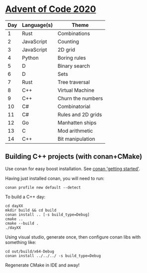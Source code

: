 # [Advent of Code 2020](https://adventofcode.com/2020)

| Day | Language(s) | Theme |
|-----|-------------|-------|
|   1 | Rust        | Combinations |
|   2 | JavaScript  | Counting |
|   3 | JavaScript  | 2D grid |
|   4 | Python      | Boring rules |
|   5 | D           | Binary search |
|   6 | D           | Sets |
|   7 | Rust        | Tree traversal |
|   8 | C++         | Virtual Machine |
|   9 | C++         | Churn the numbers |
|  10 | C#          | Combinatorial |
|  11 | C#          | Rules and 2D grids |
|  12 | Go          | Manhatten ships |
|  13 | C           | Mod arithmetic |
|  14 | C++         | Bit manipulation |


## Building C++ projects (with conan+CMake)

Use conan for easy boost installation. See [conan 'getting started'](https://docs.conan.io/en/latest/getting_started.html).

Having just installed conan, you will need to run:

```
conan profile new default --detect
```

To build a C++ day:

```
cd dayXX
mkdir build && cd build
conan install .. [-s build_type=Debug]
cmake ..
cmake --build .
./dayXX
```

Using visual studio, generate once, then configure conan libs with something like:

```
cd out/build/x64-Debug
conan install ../../../ -s build_type=Debug
```

Regenerate CMake in IDE and away!

